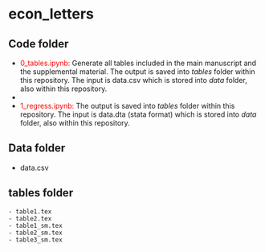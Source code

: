# econ_letters

## Code folder

- <span style="color:red">0_tables.ipynb:</span> Generate all tables included in the main manuscript and  the supplemental material. The output is saved into *tables* folder within this repository. The input is data.csv which is stored into *data* folder, also within this repository.
- 
- <span style="color:red">1_regress.ipynb:</span>  The output is saved into *tables* folder within this repository. The input is data.dta (stata format) which is stored into *data* folder, also within this repository.

## Data folder

- data.csv


## tables folder
    - table1.tex
    - table2.tex 
    - table1_sm.tex
    - table2_sm.tex
    - table3_sm.tex